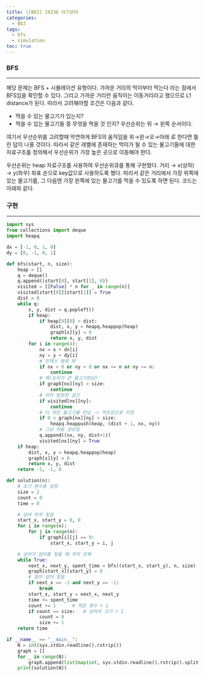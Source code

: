 ```yaml
---
title: \[BOJ] 16236 아기상어
categories: 
  - BOJ
tags: 
  - bfs
  - simulation
toc: true
---
```

### BFS

---

해당 문제는 BFS + 시뮬레이션 유형이다. 가까운 거리의 먹이부터 먹는다 라는 점에서 BFS임을 확인할 수 있다. 그리고 가까운 거리란 움직이는 이동거리라고 했으므로 L1 distance가 된다. 따라서 고려해야할 조건은 다음과 같다.

- 먹을 수 있는 물고기가 있는지?
- 먹을 수 있는 물고기들 중 무엇을 먹을 것 인지? 우선순위는 위 → 왼쪽 순서이다.

여기서 우선순위를 고려할때 막연하게 BFS의 움직임을 위→왼→오→아래 로 한다면 틀린 답이 나올 것이다. 따라서 같은 레벨에 존재하는 먹이가 될 수 있는 물고기들에 대한 자료구조를 정의해서 우선순위가 가장 높은 곳으로 이동해야 한다.

우선순위는 heap 자료구조를 사용하여 우선순위큐를 통해 구현했다. 거리 → x(상하) → y(좌우) 좌표 순으로 key값으로 사용하도록 했다. 따라서 같은 거리에서 가장 위쪽에 있는 물고기를, 그 다음엔 가장 왼쪽에 있는 물고기를 먹을 수 있도록 하면 된다. 코드는 아래와 같다.

### 구현

---

```python
import sys
from collections import deque
import heapq

dx = [-1, 0, 1, 0]
dy = [0, -1, 0, 1]

def bfs(start, n, size):
    heap = []
    q = deque()
    q.append((start[0], start[1], 0))
    visited = [[False] * n for _ in range(n)]
    visited[start[0]][start[1]] = True
    dist = 0
    while q:
        x, y, dist = q.popleft()
        if heap:
            if heap[0][0] < dist:
                dist, x, y = heapq.heappop(heap)
                graph[x][y] = 0
                return x, y, dist
        for i in range(4):
            nx = x + dx[i]
            ny = y + dy[i]
            # 인덱스 범위 밖
            if nx < 0 or ny < 0 or nx >= n or ny >= n:
                continue
            # 벽(숫자가 큰 물고기만남)
            if graph[nx][ny] > size:
                continue
            # 이미 방문한 공간
            if visited[nx][ny]:
                continue
            # 더 작은 물고기를 만남 -> 먹잇감으로 지정
            if 0 < graph[nx][ny] < size:
                heapq.heappush(heap, (dist + 1, nx, ny))
            # 그냥 이동 경로임
            q.append((nx, ny, dist+1))
            visited[nx][ny] = True
    if heap:
        dist, x, y = heapq.heappop(heap)
        graph[x][y] = 0
        return x, y, dist
    return -1, -1, 0

def solution(n):
    # 초기 변수들 설정
    size = 2
    count = 0
    time = 0

    # 상어 위치 찾음
    start_x, start_y = 0, 0
    for i in range(n):
        for j in range(n):
            if graph[i][j] == 9:
                start_x, start_y = i, j

    # 상어가 엄마를 찾을 때 까지 반복
    while True:
        next_x, next_y, spent_time = bfs((start_x, start_y), n, size)
        graph[start_x][start_y] = 0
        # 엄마 상어 찾음
        if next_x == -1 and next_y == -1:
            break
        start_x, start_y = next_x, next_y
        time += spent_time
        count += 1      # 먹은 횟수 + 1
        if count == size:   # 상어의 크기 + 1
            count = 0
            size += 1
    return time

if __name__ == "__main__":
    N = int(sys.stdin.readline().rstrip())
    graph = []
    for _ in range(N):
        graph.append(list(map(int, sys.stdin.readline().rstrip().split())))
    print(solution(N))

```